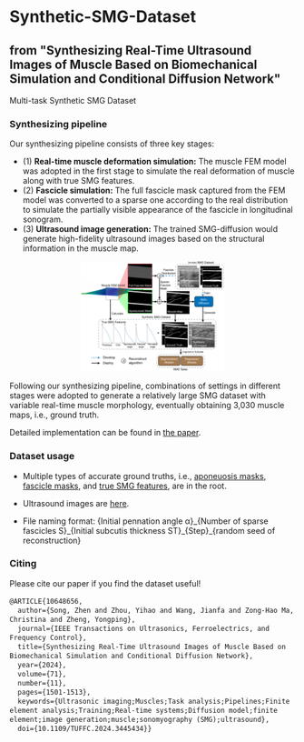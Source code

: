 # Synthetic-SMG-Dataset
## from "Synthesizing Real-Time Ultrasound Images of Muscle Based on Biomechanical Simulation and Conditional Diffusion Network"
Multi-task Synthetic SMG Dataset

### Synthesizing pipeline



Our synthesizing pipeline consists of three key stages: 
* (1) **Real-time muscle deformation simulation:** The muscle FEM model was adopted in the first stage to simulate the real deformation of muscle along with true SMG features.
* (2) **Fascicle simulation:** The full fascicle mask captured from the FEM model was converted to a sparse one according to the real distribution to simulate the partially visible appearance of the fascicle in longitudinal sonogram.
* (3) **Ultrasound image generation:** The trained SMG-diffusion would generate high-fidelity ultrasound images based on the structural information in the muscle map.

<div align=center><img src="https://github.com/SongZ-PolyU/Synthetic-SMG-Dataset/blob/main/simple_overview.jpg" width="50%"/></div>

Following our synthesizing pipeline, combinations of settings in different stages were adopted to generate a relatively large SMG dataset with variable real-time muscle morphology, eventually obtaining 3,030 muscle maps, i.e., ground truth.

Detailed implementation can be found in [the paper](https://doi.org/10.1109/TUFFC.2024.3445434).

### Dataset usage
* Multiple types of accurate ground truths, i.e., [aponeuosis masks](https://github.com/SongZ-PolyU/Synthetic-SMG-Dataset/blob/main/aponeurosis_masks.zip), [fascicle masks](https://github.com/SongZ-PolyU/Synthetic-SMG-Dataset/blob/main/fascicle_masks.zip), and [true SMG features](https://github.com/SongZ-PolyU/Synthetic-SMG-Dataset/blob/main/true_values.xlsx), are in the root. 

* Ultrasound images are [here](https://drive.google.com/file/d/1_zjxt-LHBW4sJsGrGBdqmNCwMVDQb-5t/view?usp=sharing).

* File naming format: \{Initial pennation angle α\}\_\{Number of sparse fascicles S\}\_\{Initial subcutis thickness ST\}\_\{Step\}\_\{random seed of reconstruction\}


### Citing
Please cite our paper if you find the dataset useful!
```
@ARTICLE{10648656,
  author={Song, Zhen and Zhou, Yihao and Wang, Jianfa and Zong-Hao Ma, Christina and Zheng, Yongping},
  journal={IEEE Transactions on Ultrasonics, Ferroelectrics, and Frequency Control}, 
  title={Synthesizing Real-Time Ultrasound Images of Muscle Based on Biomechanical Simulation and Conditional Diffusion Network}, 
  year={2024},
  volume={71},
  number={11},
  pages={1501-1513},
  keywords={Ultrasonic imaging;Muscles;Task analysis;Pipelines;Finite element analysis;Training;Real-time systems;Diffusion model;finite element;image generation;muscle;sonomyography (SMG);ultrasound},
  doi={10.1109/TUFFC.2024.3445434}}
```
